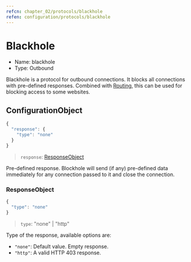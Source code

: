 ```yaml
---
refcn: chapter_02/protocols/blackhole
refen: configuration/protocols/blackhole
---
```


# Blackhole

* Name: blackhole
* Type: Outbound

Blackhole is a protocol for outbound connections. It blocks all connections with pre-defined responses. Combined with [Routing](../routing.md), this can be used for blocking access to some websites.

## ConfigurationObject

```javascript
{
  "response": {
    "type": "none"
  }
}
```

> `response`: [ResponseObject](#responseobject)

Pre-defined response. Blockhole will send (if any) pre-defined data immediately for any connection passed to it and close the connection.

### ResponseObject

```javascript
{
  "type": "none"
}
```

> `type`: "none" | "http"

Type of the response, available options are:

* `"none"`: Default value. Empty response.
* `"http"`: A valid HTTP 403 response.
